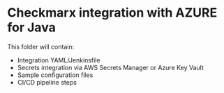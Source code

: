 # Checkmarx integration with AZURE for Java

This folder will contain:
- Integration YAML/Jenkinsfile
- Secrets integration via AWS Secrets Manager or Azure Key Vault
- Sample configuration files
- CI/CD pipeline steps
